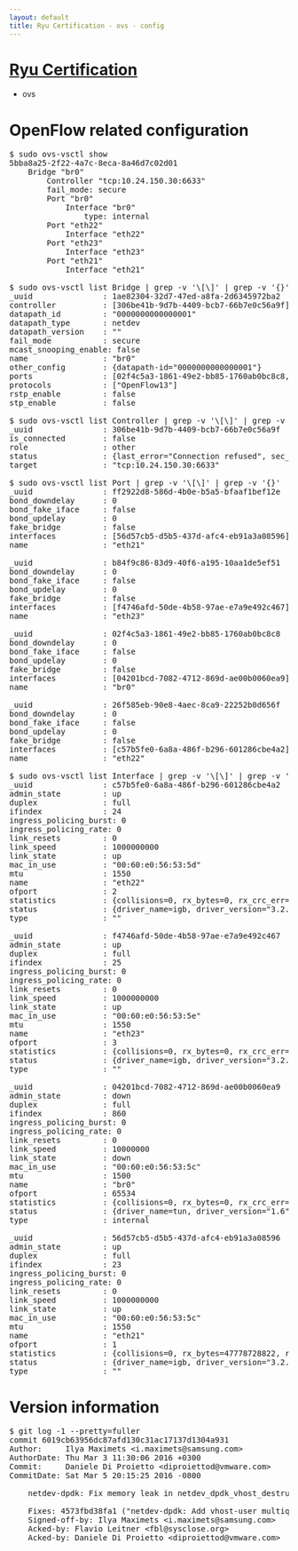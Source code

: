 ```yaml
---
layout: default
title: Ryu Certification - ovs - config
---
```

# [Ryu Certification](http://osrg.github.io/ryu/certification.html)
* ovs 

# OpenFlow related configuration
<pre>
$ sudo ovs-vsctl show
5bba8a25-2f22-4a7c-8eca-8a46d7c02d01
    Bridge "br0"
        Controller "tcp:10.24.150.30:6633"
        fail_mode: secure
        Port "br0"
            Interface "br0"
                type: internal
        Port "eth22"
            Interface "eth22"
        Port "eth23"
            Interface "eth23"
        Port "eth21"
            Interface "eth21"

$ sudo ovs-vsctl list Bridge | grep -v '\[\]' | grep -v '{}'
_uuid               : 1ae82304-32d7-47ed-a8fa-2d6345972ba2
controller          : [306be41b-9d7b-4409-bcb7-66b7e0c56a9f]
datapath_id         : "0000000000000001"
datapath_type       : netdev
datapath_version    : "<built-in>"
fail_mode           : secure
mcast_snooping_enable: false
name                : "br0"
other_config        : {datapath-id="0000000000000001"}
ports               : [02f4c5a3-1861-49e2-bb85-1760ab0bc8c8, 26f585eb-90e8-4aec-8ca9-22252b0d656f, b84f9c86-83d9-40f6-a195-10aa1de5ef51, ff2922d8-586d-4b0e-b5a5-bfaaf1bef12e]
protocols           : ["OpenFlow13"]
rstp_enable         : false
stp_enable          : false

$ sudo ovs-vsctl list Controller | grep -v '\[\]' | grep -v '{}'
_uuid               : 306be41b-9d7b-4409-bcb7-66b7e0c56a9f
is_connected        : false
role                : other
status              : {last_error="Connection refused", sec_since_connect="662", sec_since_disconnect="2", state=BACKOFF}
target              : "tcp:10.24.150.30:6633"

$ sudo ovs-vsctl list Port | grep -v '\[\]' | grep -v '{}'
_uuid               : ff2922d8-586d-4b0e-b5a5-bfaaf1bef12e
bond_downdelay      : 0
bond_fake_iface     : false
bond_updelay        : 0
fake_bridge         : false
interfaces          : [56d57cb5-d5b5-437d-afc4-eb91a3a08596]
name                : "eth21"

_uuid               : b84f9c86-83d9-40f6-a195-10aa1de5ef51
bond_downdelay      : 0
bond_fake_iface     : false
bond_updelay        : 0
fake_bridge         : false
interfaces          : [f4746afd-50de-4b58-97ae-e7a9e492c467]
name                : "eth23"

_uuid               : 02f4c5a3-1861-49e2-bb85-1760ab0bc8c8
bond_downdelay      : 0
bond_fake_iface     : false
bond_updelay        : 0
fake_bridge         : false
interfaces          : [04201bcd-7082-4712-869d-ae00b0060ea9]
name                : "br0"

_uuid               : 26f585eb-90e8-4aec-8ca9-22252b0d656f
bond_downdelay      : 0
bond_fake_iface     : false
bond_updelay        : 0
fake_bridge         : false
interfaces          : [c57b5fe0-6a8a-486f-b296-601286cbe4a2]
name                : "eth22"

$ sudo ovs-vsctl list Interface | grep -v '\[\]' | grep -v '{}'
_uuid               : c57b5fe0-6a8a-486f-b296-601286cbe4a2
admin_state         : up
duplex              : full
ifindex             : 24
ingress_policing_burst: 0
ingress_policing_rate: 0
link_resets         : 0
link_speed          : 1000000000
link_state          : up
mac_in_use          : "00:60:e0:56:53:5d"
mtu                 : 1550
name                : "eth22"
ofport              : 2
statistics          : {collisions=0, rx_bytes=0, rx_crc_err=0, rx_dropped=0, rx_errors=0, rx_frame_err=0, rx_over_err=0, rx_packets=0, tx_bytes=31700128440, tx_dropped=0, tx_errors=0, tx_packets=21170390}
status              : {driver_name=igb, driver_version="3.2.10-k", firmware_version="2.10-9"}
type                : ""

_uuid               : f4746afd-50de-4b58-97ae-e7a9e492c467
admin_state         : up
duplex              : full
ifindex             : 25
ingress_policing_burst: 0
ingress_policing_rate: 0
link_resets         : 0
link_speed          : 1000000000
link_state          : up
mac_in_use          : "00:60:e0:56:53:5e"
mtu                 : 1550
name                : "eth23"
ofport              : 3
statistics          : {collisions=0, rx_bytes=0, rx_crc_err=0, rx_dropped=0, rx_errors=0, rx_frame_err=0, rx_over_err=0, rx_packets=0, tx_bytes=10503243000, tx_dropped=0, tx_errors=0, tx_packets=7002162}
status              : {driver_name=igb, driver_version="3.2.10-k", firmware_version="2.10-9"}
type                : ""

_uuid               : 04201bcd-7082-4712-869d-ae00b0060ea9
admin_state         : down
duplex              : full
ifindex             : 860
ingress_policing_burst: 0
ingress_policing_rate: 0
link_resets         : 0
link_speed          : 10000000
link_state          : down
mac_in_use          : "00:60:e0:56:53:5c"
mtu                 : 1500
name                : "br0"
ofport              : 65534
statistics          : {collisions=0, rx_bytes=0, rx_crc_err=0, rx_dropped=0, rx_errors=0, rx_frame_err=0, rx_over_err=0, rx_packets=0, tx_bytes=0, tx_dropped=0, tx_errors=0, tx_packets=0}
status              : {driver_name=tun, driver_version="1.6", firmware_version="N/A"}
type                : internal

_uuid               : 56d57cb5-d5b5-437d-afc4-eb91a3a08596
admin_state         : up
duplex              : full
ifindex             : 23
ingress_policing_burst: 0
ingress_policing_rate: 0
link_resets         : 0
link_speed          : 1000000000
link_state          : up
mac_in_use          : "00:60:e0:56:53:5c"
mtu                 : 1550
name                : "eth21"
ofport              : 1
statistics          : {collisions=0, rx_bytes=47778728822, rx_crc_err=0, rx_dropped=0, rx_errors=0, rx_frame_err=0, rx_over_err=0, rx_packets=31932463, tx_bytes=0, tx_dropped=0, tx_errors=0, tx_packets=0}
status              : {driver_name=igb, driver_version="3.2.10-k", firmware_version="2.10-9"}
type                : ""
</pre>

# Version information
<pre>
$ git log -1 --pretty=fuller
commit 6019cb63956dc87afd130c31ac17137d1304a931
Author:     Ilya Maximets &lt;i.maximets@samsung.com&gt;
AuthorDate: Thu Mar 3 11:30:06 2016 +0300
Commit:     Daniele Di Proietto &lt;diproiettod@vmware.com&gt;
CommitDate: Sat Mar 5 20:15:25 2016 -0800

    netdev-dpdk: Fix memory leak in netdev_dpdk_vhost_destruct&#40;&#41;.
    
    Fixes: 4573fbd38fa1 &#40;&quot;netdev-dpdk: Add vhost-user multiqueue support&quot;&#41;
    Signed-off-by: Ilya Maximets &lt;i.maximets@samsung.com&gt;
    Acked-by: Flavio Leitner &lt;fbl@sysclose.org&gt;
    Acked-by: Daniele Di Proietto &lt;diproiettod@vmware.com&gt;
</pre>
